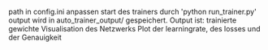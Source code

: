 path in config.ini anpassen
start des trainers durch 'python run_trainer.py'
output wird in auto_trainer_output/ gespeichert.
Output ist:
    trainierte gewichte
    Visualisation des Netzwerks
    Plot der learningrate, des losses und der Genauigkeit